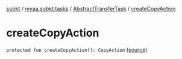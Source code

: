 [subkt](../../index.md) / [myaa.subkt.tasks](../index.md) / [AbstractTransferTask](index.md) / [createCopyAction](./create-copy-action.md)

# createCopyAction

`protected fun createCopyAction(): CopyAction` [(source)](https://github.com/Myaamori/SubKt/blob/0.1.12/src/main/kotlin/myaa/subkt/tasks/tasks.kt#L1619)